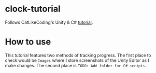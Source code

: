 # clock-tutorial
Follows CatLikeCoding's Unity & C# [tutorial](https://catlikecoding.com/unity/tutorials/basics/game-objects-and-scripts/).

# How to use
This tutorial features two methods of tracking progress. The first place to check would be `Images` where I store screenshots of the Unity Editor as I make changes. The second place is `TODO: Add folder for C# scripts.` 
